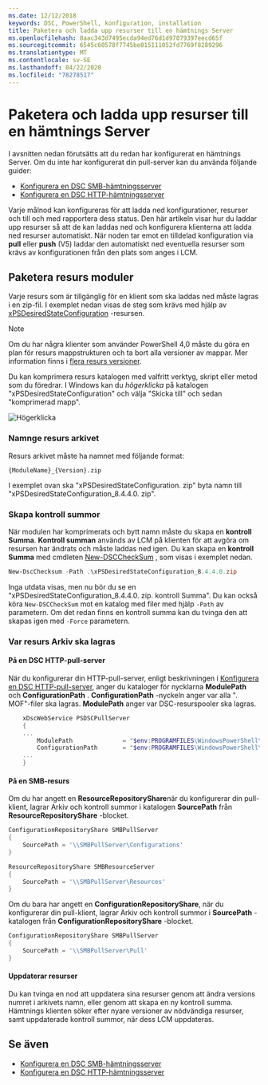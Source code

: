 ```yaml
---
ms.date: 12/12/2018
keywords: DSC, PowerShell, konfiguration, installation
title: Paketera och ladda upp resurser till en hämtnings Server
ms.openlocfilehash: 8aac343d7495ecda94ed76d1d97079397eecd65f
ms.sourcegitcommit: 6545c60578f7745be015111052fd7769f8289296
ms.translationtype: MT
ms.contentlocale: sv-SE
ms.lasthandoff: 04/22/2020
ms.locfileid: "78278517"
---
```

# <a name="package-and-upload-resources-to-a-pull-server"></a>Paketera och ladda upp resurser till en hämtnings Server

I avsnitten nedan förutsätts att du redan har konfigurerat en hämtnings Server. Om du inte har konfigurerat din pull-server kan du använda följande guider:

- [Konfigurera en DSC SMB-hämtningsserver](pullServerSmb.md)
- [Konfigurera en DSC HTTP-hämtningsserver](pullServer.md)

Varje målnod kan konfigureras för att ladda ned konfigurationer, resurser och till och med rapportera dess status. Den här artikeln visar hur du laddar upp resurser så att de kan laddas ned och konfigurera klienterna att ladda ned resurser automatiskt. När noden tar emot en tilldelad konfiguration via **pull** eller **push** (V5) laddar den automatiskt ned eventuella resurser som krävs av konfigurationen från den plats som anges i LCM.

## <a name="package-resource-modules"></a>Paketera resurs moduler

Varje resurs som är tillgänglig för en klient som ska laddas ned måste lagras i en zip-fil. I exemplet nedan visas de steg som krävs med hjälp av [xPSDesiredStateConfiguration](https://www.powershellgallery.com/packages/xPSDesiredStateConfiguration/8.4.0.0) -resursen.

> [!NOTE]
> Om du har några klienter som använder PowerShell 4,0 måste du göra en plan för resurs mappstrukturen och ta bort alla versioner av mappar. Mer information finns i [flera resurs versioner](../configurations/import-dscresource.md#multiple-resource-versions).

Du kan komprimera resurs katalogen med valfritt verktyg, skript eller metod som du föredrar. I Windows kan du *högerklicka* på katalogen "xPSDesiredStateConfiguration" och välja "Skicka till" och sedan "komprimerad mapp".

![Högerklicka](media/package-upload-resources/right-click.gif)

### <a name="naming-the-resource-archive"></a>Namnge resurs arkivet

Resurs arkivet måste ha namnet med följande format:

```
{ModuleName}_{Version}.zip
```

I exemplet ovan ska "xPSDesiredStateConfiguration. zip" byta namn till "xPSDesiredStateConfiguration_8.4.4.0. zip".

### <a name="create-checksums"></a>Skapa kontroll summor

När modulen har komprimerats och bytt namn måste du skapa en **kontroll Summa**.  **Kontroll summan** används av LCM på klienten för att avgöra om resursen har ändrats och måste laddas ned igen. Du kan skapa en **kontroll Summa** med cmdleten [New-DSCCheckSum](/powershell/module/PSDesiredStateConfiguration/New-DSCCheckSum) , som visas i exemplet nedan.

```powershell
New-DscChecksum -Path .\xPSDesiredStateConfiguration_8.4.4.0.zip
```

Inga utdata visas, men nu bör du se en "xPSDesiredStateConfiguration_8.4.4.0. zip. kontroll Summa". Du kan också köra `New-DSCCheckSum` mot en katalog med filer med hjälp `-Path` av parametern. Om det redan finns en kontroll summa kan du tvinga den att skapas igen med `-Force` parametern.

### <a name="where-to-store-resource-archives"></a>Var resurs Arkiv ska lagras

#### <a name="on-a-dsc-http-pull-server"></a>På en DSC HTTP-pull-server

När du konfigurerar din HTTP-pull-server, enligt beskrivningen i [Konfigurera en DSC HTTP-pull-server](pullServer.md), anger du kataloger för nycklarna **ModulePath** och **ConfigurationPath** . **ConfigurationPath** -nyckeln anger var alla ". MOF"-filer ska lagras. **ModulePath** anger var DSC-resurspooler ska lagras.

```powershell
    xDscWebService PSDSCPullServer
    {
    ...
        ModulePath              = "$env:PROGRAMFILES\WindowsPowerShell\DscService\Modules"
        ConfigurationPath       = "$env:PROGRAMFILES\WindowsPowerShell\DscService\Configuration"
    ...
    }

```

#### <a name="on-an-smb-share"></a>På en SMB-resurs

Om du har angett en **ResourceRepositoryShare**när du konfigurerar din pull-klient, lagrar Arkiv och kontroll summor i katalogen **SourcePath** från **ResourceRepositoryShare** -blocket.

```powershell
ConfigurationRepositoryShare SMBPullServer
{
    SourcePath = '\\SMBPullServer\Configurations'
}

ResourceRepositoryShare SMBResourceServer
{
    SourcePath = '\\SMBPullServer\Resources'
}
```

Om du bara har angett en **ConfigurationRepositoryShare**, när du konfigurerar din pull-klient, lagrar Arkiv och kontroll summor i **SourcePath** -katalogen från **ConfigurationRepositoryShare** -blocket.

```powershell
ConfigurationRepositoryShare SMBPullServer
{
    SourcePath = '\\SMBPullServer\Pull'
}
```

#### <a name="updating-resources"></a>Uppdaterar resurser

Du kan tvinga en nod att uppdatera sina resurser genom att ändra versions numret i arkivets namn, eller genom att skapa en ny kontroll summa. Hämtnings klienten söker efter nyare versioner av nödvändiga resurser, samt uppdaterade kontroll summor, när dess LCM uppdateras.

## <a name="see-also"></a>Se även

- [Konfigurera en DSC SMB-hämtningsserver](pullServerSmb.md)
- [Konfigurera en DSC HTTP-hämtningsserver](pullServer.md)
